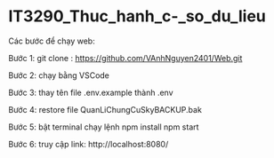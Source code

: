 # IT3290_Thuc_hanh_c-_so_du_lieu
Các bước để chạy web: 

Bước 1: git clone : https://github.com/VAnhNguyen2401/Web.git

Bước 2: chạy bằng VSCode

Bước 3: thay tên file .env.example thành .env

Bước 4: restore file QuanLiChungCuSkyBACKUP.bak

Bước 5: bật terminal chạy lệnh 
      npm install
      npm start

Bước 6: truy cập link: http://localhost:8080/
